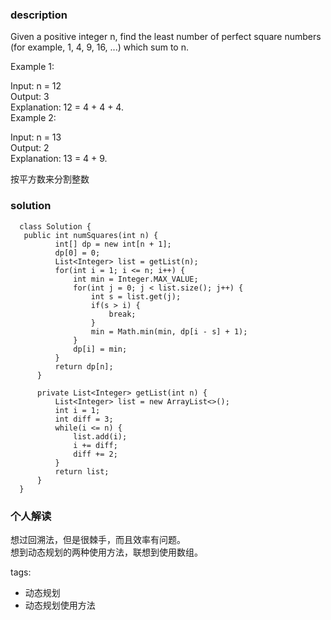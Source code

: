 ### description    
  Given a positive integer n, find the least number of perfect square numbers (for example, 1, 4, 9, 16, ...) which sum to n.  
    
  Example 1:  
    
  Input: n = 12  
  Output: 3   
  Explanation: 12 = 4 + 4 + 4.  
  Example 2:  
    
  Input: n = 13  
  Output: 2  
  Explanation: 13 = 4 + 9.  
    
  按平方数来分割整数  
### solution    
```    
  class Solution {  
   public int numSquares(int n) {  
          int[] dp = new int[n + 1];  
          dp[0] = 0;  
          List<Integer> list = getList(n);  
          for(int i = 1; i <= n; i++) {  
              int min = Integer.MAX_VALUE;  
              for(int j = 0; j < list.size(); j++) {  
                  int s = list.get(j);  
                  if(s > i) {  
                      break;  
                  }  
                  min = Math.min(min, dp[i - s] + 1);  
              }  
              dp[i] = min;  
          }  
          return dp[n];  
      }  
        
      private List<Integer> getList(int n) {  
          List<Integer> list = new ArrayList<>();  
          int i = 1;  
          int diff = 3;  
          while(i <= n) {  
              list.add(i);  
              i += diff;  
              diff += 2;  
          }  
          return list;  
      }  
  }  
```    
    
### 个人解读    
  想过回溯法，但是很棘手，而且效率有问题。  
  想到动态规划的两种使用方法，联想到使用数组。  
    
    
tags:    
  -  动态规划  
  -  动态规划使用方法  
